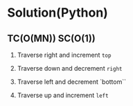 # Solution(Python)

## TC(O(MN)) SC(O(1))

1. Traverse right and increment `top` 

2. Traverse down and decrement `right` 

3. Traverse left and decrement `bottom``

4. Traverse up and increment `left`
